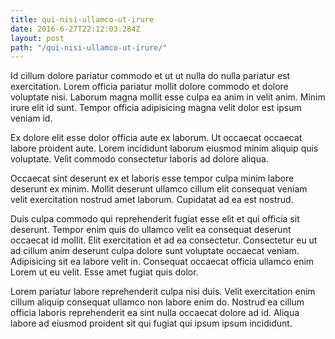 ```yaml
---
title: qui-nisi-ullamco-ut-irure
date: 2016-6-27T22:12:03.284Z
layout: post
path: "/qui-nisi-ullamco-ut-irure/"
---
```


Id cillum dolore pariatur commodo et ut ut nulla do nulla pariatur est exercitation. Lorem officia pariatur mollit dolore commodo et dolore voluptate nisi. Laborum magna mollit esse culpa ea anim in velit anim. Minim irure elit id sunt. Tempor officia adipisicing magna velit dolor est ipsum veniam id.

Ex dolore elit esse dolor officia aute ex laborum. Ut occaecat occaecat labore proident aute. Lorem incididunt laborum eiusmod minim aliquip quis voluptate. Velit commodo consectetur laboris ad dolore aliqua.

Occaecat sint deserunt ex et laboris esse tempor culpa minim labore deserunt ex minim. Mollit deserunt ullamco cillum elit consequat veniam velit exercitation nostrud amet laborum. Cupidatat ad ea est nostrud.

Duis culpa commodo qui reprehenderit fugiat esse elit et qui officia sit deserunt. Tempor enim quis do ullamco velit ea consequat deserunt occaecat id mollit. Elit exercitation et ad ea consectetur. Consectetur eu ut ad cillum anim deserunt culpa dolore sunt voluptate occaecat veniam. Adipisicing sit ea labore velit in. Consequat occaecat officia ullamco enim Lorem ut eu velit. Esse amet fugiat quis dolor.

Lorem pariatur labore reprehenderit culpa nisi duis. Velit exercitation enim cillum aliquip consequat ullamco non labore enim do. Nostrud ea cillum officia laboris reprehenderit ea sint nulla occaecat dolore ad id. Aliqua labore ad eiusmod proident sit qui fugiat qui ipsum ipsum incididunt.